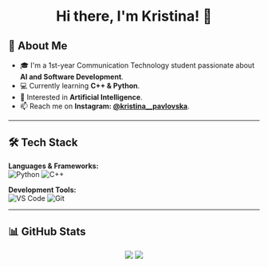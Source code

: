 
<h1 align="center">Hi there, I'm Kristina! 👋</h1>


## 🚀 About Me
- 🎓 I'm a 1st-year Communication Technology student passionate about **AI and Software Development**.
- 💻 Currently learning **C++ & Python**.
- 🌱 Interested in **Artificial Intelligence**.
- 📫 Reach me on **Instagram: [@kristina__pavlovska](https://instagram.com/kristina__pavlovska)**.

---

## 🛠 Tech Stack
**Languages & Frameworks:**  
![Python](https://img.shields.io/badge/-Python-3776AB?style=flat&logo=python&logoColor=white)
![C++](https://img.shields.io/badge/-C++-00599C?style=flat&logo=c%2B%2B&logoColor=white)


**Development Tools:**  
![VS Code](https://img.shields.io/badge/-VS%20Code-007ACC?style=flat&logo=visual-studio-code&logoColor=white)
![Git](https://img.shields.io/badge/-Git-F05032?style=flat&logo=git&logoColor=white)

---

## 📊 GitHub Stats
<p align="center">
  <img src="https://github-readme-stats.vercel.app/api?username=pavlovskakristina&show_icons=true&theme=radical">
  <img src="https://github-readme-stats.vercel.app/api/top-langs/?username=pavlovskakristina&layout=compact&theme=radical">
</p>
